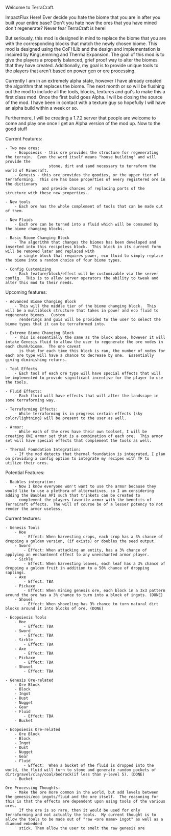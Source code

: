 Welcome to TerraCraft.  

   ImpactFlux Here!
      Ever decide you hate the biome that you are in after you built your entire base?  Don't you hate how the ores that you have mined don't regenerate?
   Never fear TerraCraft is here!
   
   But seriously, this mod is designed in mind to replace the biome that you are with the corresponding blocks that match the newly chosen biome.  This mod is designed
   using the CoFHLib and the design and implementation is inspired by KingLemming and ThermalExpansion.  The goal of this mod is to give the players a properly balanced,
   grief proof way to alter the biomes that they have created.  Additionally, my goal is to provide unique tools to the players that aren't based on power gen or ore processing.
   
   Currently I am in an extremely alpha state, however I have already created the algorithm that replaces the biome.  The next month or so will be flushing out the mod to include
   all the tools, blocks, textures and gui's to make this a first class mod.  Once the first build goes Alpha.  I will be closing the source of the mod.  I have been in contact with
   a texture guy so hopefully I will have an alpha build within a week or so.
   
   Furthermore, I will be creating a 1.7.2 server that people are welcome to come and play one once I get an Alpha version of the mod up.  Now to the good stuff

Current Features:

	- Two new ores:
		- Ecopoiesis - this ore provides the structure for regenerating the terrain.  Even the word itself means "house building" and will provide the 
					   stone, dirt and sand necessary to terraform the world of Minecraft.
		- Genesis - this ore provides the goodies, or the upper tier of terraforming.  This ore has base properties of every registered ore in the dictionary
					and provide chances of replacing parts of the structure with these new properties.
		
	- New tools
		- Each ore has the whole complement of tools that can be made out of them.  
		
	- New Fluids
		- Each ore can be turned into a fluid which will be consumed by the biome changing blocks.  
		
	- Basic Biome Changing Block
		- The algorithm that changes the biomes has been developed and inserted into this recipeless block.  This block in its current form will be removed later and replaced with
		  a single block that requires power, eco fluid to simply replace the biome into a random choice of four biome types.
		  
	- Config Customizing
		- Each feature/block/effect will be customizable via the server config.  THis is to allow server operators the ability to tweak and alter this mod to their needs.

Upcoming features:

	- Advanced Biome Changing Block
		- This will the middle tier of the biome changing block.  This will be a multiblock structure that takes in power and eco fluid to regenerate biomes.  Custom
		  renderings and guis will be provided to the user to select the biome types that it can be terraformed into.
		  
	- Extreme Biome Changing Block 
		- This is essentially the same as the block above, however it will intake Genesis fluid to allow the user to regenerate the ore nodes in each chunk/biome.  The one caveat
		  is that for each time this block is ran, the number of nodes for each ore type will have a chance to decrease by one.  Essentially giving diminishing returns.

	- Tool Effects
		- Each tool of each ore type will have special effects that will be implemented to provide significant incentive for the player to use the tools.
		
	- Fluid Effects:
		- Each fluid will have effects that will alter the landscape in some terraforming way.
		
	- Terraforming Effects:
		- While terraforming is in progress certain effects (sky color/lightning) will be present to the user as well.
		
	- Armor:
		- While each of the ores have their own toolset, I will be creating ONE armor set that is a combination of each ore.  This armor set will have special effects that complement the tools as well.
		
	- Thermal Foundation Integration:
		- If the mod detects that thermal foundation is integrated, I plan on providing a config option to integrate my recipes with TF to utilize their ores.
		

Potential Features:

	- Baubles integration:
		- Now I know everyone won't want to use the armor because they would like to use a plethora of alternatives, so I am considering adding the Baubles API such that trinkets can be created to 
		  complement the players favorite armor with the benefits of TerraCraft effects.  The will of course be of a lesser potency to not render the armor useless.
		  
		
		
Current textures:

	- Genesis Tools
		- Hoe
			- Effect: When harvesting crops, each crop has a 3% chance of dropping a golden version, (if exists) or doubles the seed output.  
		- Sword
			- Effect: When attacking an entity, has a 3% chance of applying an enchantment effect to any unenchanted armor player.
		- Sickle
			- Effect: When harvesting leaves, each leaf has a 3% chance of dropping a golden fruit in addition to a 50% chance of dropping saplings.
		- Axe
			- Effect: TBA
		- Pickaxe
			- Effect: When mining genesis ore, each block in a 3x3 pattern around the ore has a 3% chance to turn into a block of ingots. (DONE)
		- Shovel
			- Effect: When shoveling has 3% chance to turn natural dirt blocks around it into blocks of ore. (DONE)
		
	- Ecopoiesis Tools
		- Hoe
			- Effect: TBA
		- Sword
			- Effect: TBA
		- Sickle
			- Effect: TBA
		- Axe
			- Effect: TBA
		- Pickaxe
			- Effect: TBA
		- Shovel
			- Effect: TBA
	
	- Genesis Ore-related
		- Ore Block
		- Block
		- Ingot
		- Dust
		- Nugget
		- Gear
		- Fluid
			- Effect: TBA
		- Bucket
	
	- Ecopoiesis Ore-related
		- Ore Block
		- Block
		- Ingot
		- Dust
		- Nugget
		- Gear
		- Fluid
			- Effect:  When a bucket of the fluid is dropped into the world, the fluid will turn to stone and generate random pockets of dirt/gravel/clay/coal/bedrock(if less than y-level 5). (DONE)
		- Bucket

	Ore Processing Thoughts:
		- Make the ore more common in the world, but add levels between the genesis/eco ingots/fluid and the ore itself.  The reasoning for this is that the effects are dependent upon using tools of the various ores. 
		  If the ore is so rare, then it would be used for only terraforming and not actually the tools.  My current thought is to allow the tools to be made out of "raw <ore name> ingot" as well as a diamond embedded
		  stick. Then allow the user to smelt the raw genesis ore 
		



